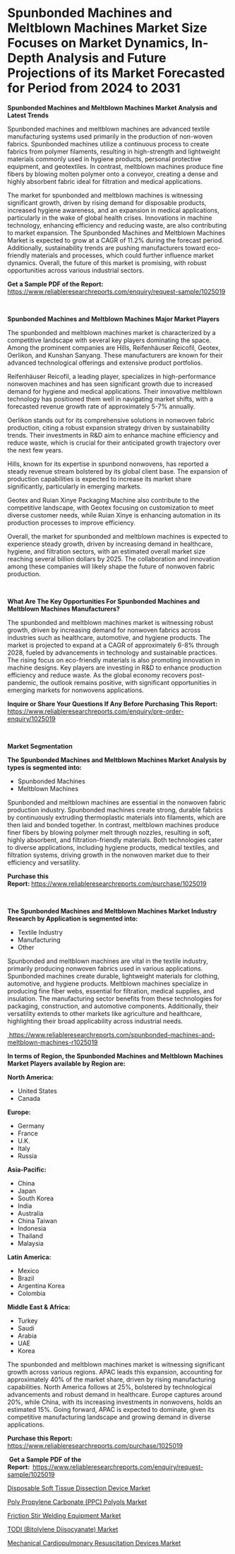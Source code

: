<p><h1>Spunbonded Machines and Meltblown Machines Market Size Focuses on Market Dynamics, In-Depth Analysis and Future Projections of its Market Forecasted for Period from 2024 to 2031</h1></p><p><strong>Spunbonded Machines and Meltblown Machines Market Analysis and Latest Trends</strong></p>
<p><p>Spunbonded machines and meltblown machines are advanced textile manufacturing systems used primarily in the production of non-woven fabrics. Spunbonded machines utilize a continuous process to create fabrics from polymer filaments, resulting in high-strength and lightweight materials commonly used in hygiene products, personal protective equipment, and geotextiles. In contrast, meltblown machines produce fine fibers by blowing molten polymer onto a conveyor, creating a dense and highly absorbent fabric ideal for filtration and medical applications.</p><p>The market for spunbonded and meltblown machines is witnessing significant growth, driven by rising demand for disposable products, increased hygiene awareness, and an expansion in medical applications, particularly in the wake of global health crises. Innovations in machine technology, enhancing efficiency and reducing waste, are also contributing to market expansion. The Spunbonded Machines and Meltblown Machines Market is expected to grow at a CAGR of 11.2% during the forecast period. Additionally, sustainability trends are pushing manufacturers toward eco-friendly materials and processes, which could further influence market dynamics. Overall, the future of this market is promising, with robust opportunities across various industrial sectors.</p></p>
<p><strong>Get a Sample PDF of the Report:&nbsp;</strong> <a href="https://www.reliableresearchreports.com/enquiry/request-sample/1025019">https://www.reliableresearchreports.com/enquiry/request-sample/1025019</a></p>
<p>&nbsp;</p>
<p><strong>Spunbonded Machines and Meltblown Machines Major Market Players</strong></p>
<p><p>The spunbonded and meltblown machines market is characterized by a competitive landscape with several key players dominating the space. Among the prominent companies are Hills, Reifenhäuser Reicofil, Geotex, Oerlikon, and Kunshan Sanyang. These manufacturers are known for their advanced technological offerings and extensive product portfolios.</p><p>Reifenhäuser Reicofil, a leading player, specializes in high-performance nonwoven machines and has seen significant growth due to increased demand for hygiene and medical applications. Their innovative meltblown technology has positioned them well in navigating market shifts, with a forecasted revenue growth rate of approximately 5-7% annually.</p><p>Oerlikon stands out for its comprehensive solutions in nonwoven fabric production, citing a robust expansion strategy driven by sustainability trends. Their investments in R&D aim to enhance machine efficiency and reduce waste, which is crucial for their anticipated growth trajectory over the next few years.</p><p>Hills, known for its expertise in spunbond nonwovens, has reported a steady revenue stream bolstered by its global client base. The expansion of production capabilities is expected to increase its market share significantly, particularly in emerging markets.</p><p>Geotex and Ruian Xinye Packaging Machine also contribute to the competitive landscape, with Geotex focusing on customization to meet diverse customer needs, while Ruian Xinye is enhancing automation in its production processes to improve efficiency.</p><p>Overall, the market for spunbonded and meltblown machines is expected to experience steady growth, driven by increasing demand in healthcare, hygiene, and filtration sectors, with an estimated overall market size reaching several billion dollars by 2025. The collaboration and innovation among these companies will likely shape the future of nonwoven fabric production.</p></p>
<p>&nbsp;</p>
<p><strong>What Are The Key Opportunities For Spunbonded Machines and Meltblown Machines Manufacturers?</strong></p>
<p><p>The spunbonded and meltblown machines market is witnessing robust growth, driven by increasing demand for nonwoven fabrics across industries such as healthcare, automotive, and hygiene products. The market is projected to expand at a CAGR of approximately 6-8% through 2028, fueled by advancements in technology and sustainable practices. The rising focus on eco-friendly materials is also promoting innovation in machine designs. Key players are investing in R&D to enhance production efficiency and reduce waste. As the global economy recovers post-pandemic, the outlook remains positive, with significant opportunities in emerging markets for nonwovens applications.</p></p>
<p><strong>Inquire or Share Your Questions If Any Before Purchasing This Report:</strong> <a href="https://www.reliableresearchreports.com/enquiry/pre-order-enquiry/1025019">https://www.reliableresearchreports.com/enquiry/pre-order-enquiry/1025019</a></p>
<p>&nbsp;</p>
<p><strong>Market Segmentation</strong></p>
<p><strong>The Spunbonded Machines and Meltblown Machines Market Analysis by types is segmented into:</strong></p>
<p><ul><li>Spunbonded Machines</li><li>Meltblown Machines</li></ul></p>
<p><p>Spunbonded and meltblown machines are essential in the nonwoven fabric production industry. Spunbonded machines create strong, durable fabrics by continuously extruding thermoplastic materials into filaments, which are then laid and bonded together. In contrast, meltblown machines produce finer fibers by blowing polymer melt through nozzles, resulting in soft, highly absorbent, and filtration-friendly materials. Both technologies cater to diverse applications, including hygiene products, medical textiles, and filtration systems, driving growth in the nonwoven market due to their efficiency and versatility.</p></p>
<p><strong>Purchase this Report:&nbsp;</strong><a href="https://www.reliableresearchreports.com/purchase/1025019">https://www.reliableresearchreports.com/purchase/1025019</a></p>
<p>&nbsp;</p>
<p><strong>The Spunbonded Machines and Meltblown Machines Market Industry Research by Application is segmented into:</strong></p>
<p><ul><li>Textile Industry</li><li>Manufacturing</li><li>Other</li></ul></p>
<p><p>Spunbonded and meltblown machines are vital in the textile industry, primarily producing nonwoven fabrics used in various applications. Spunbonded machines create durable, lightweight materials for clothing, automotive, and hygiene products. Meltblown machines specialize in producing fine fiber webs, essential for filtration, medical supplies, and insulation. The manufacturing sector benefits from these technologies for packaging, construction, and automotive components. Additionally, their versatility extends to other markets like agriculture and healthcare, highlighting their broad applicability across industrial needs.</p></p>
<p><a href="https://www.reliableresearchreports.com/spunbonded-machines-and-meltblown-machines-r1025019">&nbsp;https://www.reliableresearchreports.com/spunbonded-machines-and-meltblown-machines-r1025019</a></p>
<p><strong>In terms of Region, the Spunbonded Machines and Meltblown Machines Market Players available by Region are:</strong></p>
<p>
    <p> <strong> North America: </strong>
        <ul>
            <li>United States</li>
            <li>Canada</li>
        </ul>
        </p> 
    <p> <strong> Europe: </strong>
        <ul>
            <li>Germany</li>
            <li>France</li>
            <li>U.K.</li>
            <li>Italy</li>
            <li>Russia</li>
        </ul>
        </p> 
    <p> <strong> Asia-Pacific: </strong>
        <ul>
            <li>China</li>
            <li>Japan</li>
            <li>South Korea</li>
            <li>India</li>
            <li>Australia</li>
            <li>China Taiwan</li>
            <li>Indonesia</li>
            <li>Thailand</li>
            <li>Malaysia</li>
        </ul>
        </p> 
    <p> <strong> Latin America: </strong>
        <ul>
            <li>Mexico</li>
            <li>Brazil</li>
            <li>Argentina Korea</li>
            <li>Colombia</li>
        </ul>
        </p> 
    <p> <strong> Middle East & Africa: </strong>
        <ul>
            <li>Turkey</li>
            <li>Saudi</li>
            <li>Arabia</li>
            <li>UAE</li>
            <li>Korea</li>
        </ul>
    </p>
    </p>
<p><p>The spunbonded and meltblown machines market is witnessing significant growth across various regions. APAC leads this expansion, accounting for approximately 40% of the market share, driven by rising manufacturing capabilities. North America follows at 25%, bolstered by technological advancements and robust demand in healthcare. Europe captures around 20%, while China, with its increasing investments in nonwovens, holds an estimated 15%. Going forward, APAC is expected to dominate, given its competitive manufacturing landscape and growing demand in diverse applications.</p></p>
<p><strong>Purchase this Report: </strong><a href="https://www.reliableresearchreports.com/purchase/1025019">https://www.reliableresearchreports.com/purchase/1025019</a></p>
<p>&nbsp;<strong>Get a Sample PDF of the Report:&nbsp;&nbsp;</strong><a href="https://www.reliableresearchreports.com/enquiry/request-sample/1025019">https://www.reliableresearchreports.com/enquiry/request-sample/1025019</a></p>
<p><strong></strong></p>
<p><p><a href="https://github.com/napierswinnyfg/Market-Research-Report-List-1/blob/main/disposable-soft-tissue-dissection-device-market.md">Disposable Soft Tissue Dissection Device Market</a></p><p><a href="https://issuu.com/reportprime-2/docs/poly-propylene-carbonate-ppc-polyol_feafccb47ab00c">Poly Propylene Carbonate (PPC) Polyols Market</a></p><p><a href="https://www.linkedin.com/pulse/how-friction-stir-welding-equipment-market-evolve-growth-kj2pc?trackingId=ZWquhbalRu%2B6caHvWjOOyQ%3D%3D">Friction Stir Welding Equipment Market</a></p><p><a href="https://issuu.com/reportprime-2/docs/todi-bitolylene-diisocyanate-market_121cd61215fe34">TODI (Bitolylene Diisocyanate) Market</a></p><p><a href="https://github.com/AshikRahman991/Market-Research-Report-List-1/blob/main/mechanical-cardiopulmonary-resuscitation-devices-market.md">Mechanical Cardiopulmonary Resuscitation Devices Market</a></p></p>